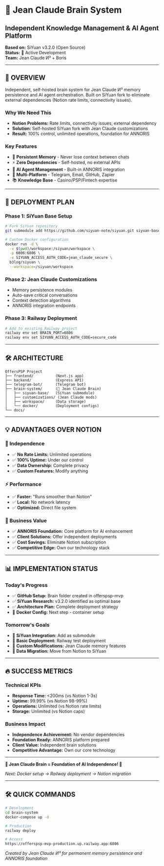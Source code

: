 # 🧠 Jean Claude Brain System
## Independent Knowledge Management & AI Agent Platform

**Based on:** SiYuan v3.2.0 (Open Source)  
**Status:** 🔄 Active Development  
**Team:** Jean Claude И³ + Boris  

---

## 🎯 OVERVIEW

Independent, self-hosted brain system for Jean Claude И³ memory persistence and AI agent orchestration. Built on SiYuan fork to eliminate external dependencies (Notion rate limits, connectivity issues).

### Why We Need This
- **Notion Problems:** Rate limits, connectivity issues, external dependency
- **Solution:** Self-hosted SiYuan fork with Jean Claude customizations
- **Result:** 100% control, unlimited operations, foundation for ANNORIS

### Key Features
- 🧠 **Persistent Memory** - Never lose context between chats
- ⚡ **Zero Dependencies** - Self-hosted, no external APIs
- 🤖 **AI Agent Management** - Built-in ANNORIS integration
- 🔗 **Multi-Platform** - Telegram, Email, GitHub, Zapier
- 📚 **Knowledge Base** - Casino/PSP/Fintech expertise

---

## 🚀 DEPLOYMENT PLAN

### Phase 1: SiYuan Base Setup
```bash
# Fork SiYuan repository
git submodule add https://github.com/siyuan-note/siyuan.git siyuan-base

# Custom Docker configuration
docker run -d \
  -v $(pwd)/workspace:/siyuan/workspace \
  -p 6806:6806 \
  -e SIYUAN_ACCESS_AUTH_CODE=jean_claude_secure \
  b3log/siyuan \
  --workspace=/siyuan/workspace
```

### Phase 2: Jean Claude Customizations
- Memory persistence modules
- Auto-save critical conversations  
- Context detection algorithms
- ANNORIS integration endpoints

### Phase 3: Railway Deployment
```bash
# Add to existing Railway project
railway env set BRAIN_PORT=6806
railway env set SIYUAN_ACCESS_AUTH_CODE=secure_code
```

---

## 🛠️ ARCHITECTURE

```
OffersPSP Project
├── frontend/          (Next.js app)
├── backend/           (Express API) 
├── telegram-bot/      (Telegram bot)
├── brain-system/      (📍 Jean Claude Brain)
│   ├── siyuan-base/   (SiYuan submodule)
│   ├── customizations/ (Jean Claude mods)
│   ├── workspace/     (Data storage)
│   └── docker/        (Deployment configs)
└── docs/
```

---

## 💡 ADVANTAGES OVER NOTION

### 🔐 Independence
- ✅ **No Rate Limits:** Unlimited operations  
- ✅ **100% Uptime:** Under our control
- ✅ **Data Ownership:** Complete privacy
- ✅ **Custom Features:** Modify anything

### ⚡ Performance  
- ✅ **Faster:** "Runs smoother than Notion"
- ✅ **Local:** No network latency
- ✅ **Optimized:** Direct file system

### 🚀 Business Value
- ✅ **ANNORIS Foundation:** Core platform for AI enhancement
- ✅ **Client Solutions:** Offer independent deployments  
- ✅ **Cost Savings:** Eliminate Notion subscription
- ✅ **Competitive Edge:** Own our technology stack

---

## 📊 IMPLEMENTATION STATUS

### Today's Progress
- ✅ **GitHub Setup:** Brain folder created in offerspsp-mvp
- ✅ **SiYuan Research:** v3.2.0 identified as optimal base
- ✅ **Architecture Plan:** Complete deployment strategy
- 🔄 **Docker Config:** Next step - container setup

### Tomorrow's Goals  
- 🔄 **SiYuan Integration:** Add as submodule
- 🔄 **Basic Deployment:** Railway test deployment
- 🔄 **Custom Modifications:** Jean Claude memory features
- 🔄 **Data Migration:** Move from Notion to SiYuan

---

## 🔥 SUCCESS METRICS

### Technical KPIs
- **Response Time:** <200ms (vs Notion 1-3s)
- **Uptime:** 99.99% (vs Notion 98-99%)  
- **Operations:** Unlimited (vs Notion rate limits)
- **Storage:** Unlimited (vs Notion caps)

### Business Impact
- **Independence Achievement:** No vendor dependencies
- **Foundation Ready:** ANNORIS platform prepared
- **Client Value:** Independent brain solutions
- **Competitive Advantage:** Own our core technology

---

**🧠 Jean Claude Brain = Foundation of AI Independence! 🚀**

*Next: Docker setup → Railway deployment → Notion migration*

---

## 🛠️ QUICK COMMANDS

```bash
# Development
cd brain-system
docker-compose up -d

# Production  
railway deploy

# Access
https://offerspsp-mvp-production.up.railway.app:6806
```

*Created by Jean Claude И³ for permanent memory persistence and ANNORIS foundation*